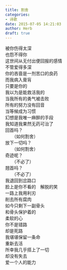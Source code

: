 ```yaml
---  
title: 割舍  
categories:  
- 诗歌  
date: 2015-07-05 14:21:03  
author: Herb  
draft: true
---  
```

被你伤得太深  
也怨不得你  
这世间从无付出便回报的感情  
不管爱得多深    
你的吝啬是一剂苦口的良药  
而我病入膏肓  
只要是你的  
我以为是能救活我的    
当我所有的勇气被击败  
所有的努力没有回音  
当等候成为习惯  
幻想是我唯一麻醉的手段  
我知道我果然无药可治了    
回首吗？  
　　（如何割舍）  
放下一切吗？  
　　（如何割舍）  
奇迹呢？  
　　（不必了）  
翘首吗？  
　　（不必了）    
我退回到岔路口  
脸上是你不看的　解脱的笑  
一路上我用利刃  
削去所有腐肉  
如今只剩下一副骨头  
和骨头保护着的  
柔软的心    
你不是错路  
却是死路  
我堪堪保留一条命  
重新去活  
所幸我几乎搭上了一切  
却没有失去  
爱一个人的能力